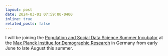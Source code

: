 ```yaml
---
layout: post
date: 2024-03-01 07:59:00-0400
inline: true
related_posts: false
---
```


I will be joining the [Population and Social Data Science Summer Incubator](https://www.demogr.mpg.de/en/research_6120/digital_and_computational_demography_zagheni_11666/population_and_social_data_science_summer_incubator_program_11935) at the [Max Planck Institue for Demographic Research](https://www.demogr.mpg.de/en) in Germany from early June to late August this summer.
